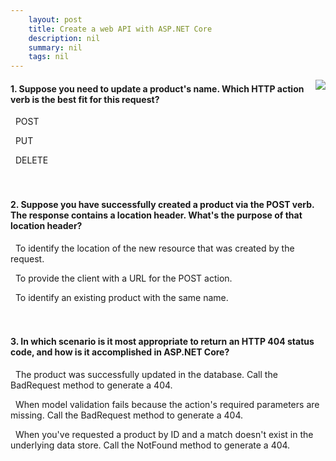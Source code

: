 ```yaml
---
    layout: post
    title: Create a web API with ASP.NET Core 
    description: nil
    summary: nil
    tags: nil
---
```



 <a target="_blank" href="https://docs.microsoft.com/en-us/learn/modules/build-web-api-aspnet-core/7-knowledge-check/"><i class="fas fa-external-link-alt"></i> </a>
 <img align="right" src="https://docs.microsoft.com/en-us/learn/achievements/aspnetcore/build-web-api-net-core.svg">
####  1. Suppose you need to update a product's name. Which HTTP action verb is the best fit for this request?


<i class='far fa-square'></i> &nbsp;&nbsp;POST

<i class='fas fa-check-square' style='color: Dodgerblue;'></i> &nbsp;&nbsp;PUT

<i class='far fa-square'></i> &nbsp;&nbsp;DELETE
<br />
<br />
<br />

####  2. Suppose you have successfully created a product via the POST verb. The response contains a location header. What's the purpose of that location header?


<i class='fas fa-check-square' style='color: Dodgerblue;'></i> &nbsp;&nbsp;To identify the location of the new resource that was created by the request.

<i class='far fa-square'></i> &nbsp;&nbsp;To provide the client with a URL for the POST action.

<i class='far fa-square'></i> &nbsp;&nbsp;To identify an existing product with the same name.
<br />
<br />
<br />

####  3. In which scenario is it most appropriate to return an HTTP 404 status code, and how is it accomplished in ASP.NET Core?


<i class='far fa-square'></i> &nbsp;&nbsp;The product was successfully updated in the database. Call the BadRequest method to generate a 404.

<i class='far fa-square'></i> &nbsp;&nbsp;When model validation fails because the action's required parameters are missing. Call the BadRequest method to generate a 404.

<i class='fas fa-check-square' style='color: Dodgerblue;'></i> &nbsp;&nbsp;When you've requested a product by ID and a match doesn't exist in the underlying data store. Call the NotFound method to generate a 404.
<br />
<br />
<br />
